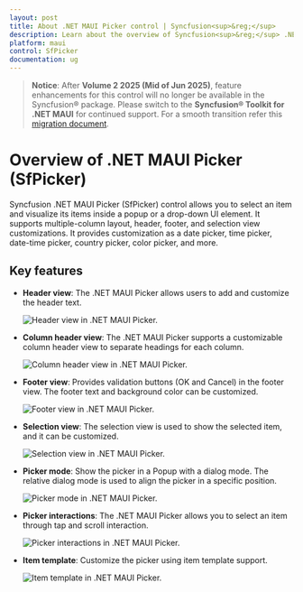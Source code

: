 ```yaml
---
layout: post
title: About .NET MAUI Picker control | Syncfusion<sup>&reg;</sup>
description: Learn about the overview of Syncfusion<sup>&reg;</sup> .NET MAUI Picker (SfPicker) control, its basic features, and picker functionalities.
platform: maui
control: SfPicker
documentation: ug
---
```


> **Notice**: After **Volume 2 2025 (Mid of Jun 2025)**, feature enhancements for this control will no longer be available in the Syncfusion® package. Please switch to the **Syncfusion® Toolkit for .NET MAUI** for continued support. For a smooth transition refer this [migration document](https://help.syncfusion.com/maui-toolkit/migration).

# Overview of .NET MAUI Picker (SfPicker)

Syncfusion .NET MAUI Picker (SfPicker) control allows you to select an item and visualize its items inside a popup or a drop-down UI element. It supports multiple-column layout, header, footer, and selection view customizations. It provides customization as a date picker, time picker, date-time picker, country picker, color picker, and more.

## Key features

* **Header view**: The .NET MAUI Picker allows users to add and customize the header text.

   ![Header view in .NET MAUI Picker.](images/overview/maui-header-view.png)

* **Column header view**: The .NET MAUI Picker supports a customizable column header view to separate headings for each column.

   ![Column header view in .NET MAUI Picker.](images/overview/maui-column-header-view.png)

* **Footer view**: Provides validation buttons (OK and Cancel) in the footer view. The footer text and background color can be customized.

   ![Footer view in .NET MAUI Picker.](images/overview/maui-footer-view.png)

* **Selection view**: The selection view is used to show the selected item, and it can be customized.

   ![Selection view in .NET MAUI Picker.](images/overview/maui-selection-view.png)

* **Picker mode**: Show the picker in a Popup with a dialog mode. The relative dialog mode is used to align the picker in a specific position.

   ![Picker mode in .NET MAUI Picker.](images/overview/maui-picker-mode.gif)

* **Picker interactions**: The .NET MAUI Picker allows you to select an item through tap and scroll interaction.

   ![Picker interactions in .NET MAUI Picker.](images/overview/maui-picker-interactions.gif)

* **Item template**: Customize the picker using item template support.

   ![Item template in .NET MAUI Picker.](images/overview/maui-picker-item-template.png )